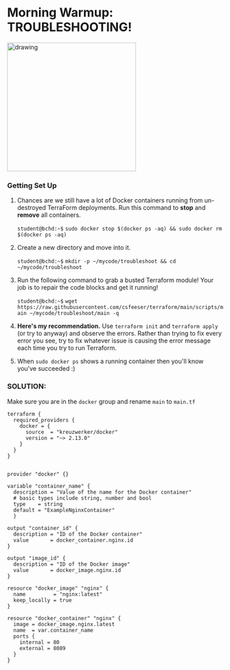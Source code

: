 # Morning Warmup: TROUBLESHOOTING!

<img src="https://preview.redd.it/0ual75xi5ri01.jpg?auto=webp&s=7dca4f4d1a1b53bb36674b9431112e961a53f26d" alt="drawing" width="300"/>

### Getting Set Up

1. Chances are we still have a lot of Docker containers running from un-destroyed TerraForm deployments. Run this command to **stop** and **remove** all containers.

    `student@bchd:~$` `sudo docker stop $(docker ps -aq) && sudo docker rm $(docker ps -aq)`

0. Create a new directory and move into it.

    `student@bchd:~$` `mkdir -p ~/mycode/troubleshoot && cd ~/mycode/troubleshoot`
    
0. Run the following command to grab a busted Terraform module! Your job is to repair the code blocks and get it running!

    `student@bchd:~$` `wget https://raw.githubusercontent.com/csfeeser/terraform/main/scripts/main ~/mycode/troubleshoot/main -q`

0. **Here's my recommendation.** Use `terraform init` and `terraform apply` (or try to anyway) and observe the errors. Rather than trying to fix every error you see, try to fix whatever issue is causing the error message each time you try to run Terraform.

0. When `sudo docker ps` shows a running container then you'll know you've succeeded :)

### SOLUTION:

Make sure you are in the `docker` group and rename `main` to `main.tf`

```
terraform {
  required_providers {
    docker = {
      source  = "kreuzwerker/docker"
      version = "~> 2.13.0"
    }
  }
}


provider "docker" {}

variable "container_name" {
  description = "Value of the name for the Docker container"
  # basic types include string, number and bool
  type    = string
  default = "ExampleNginxContainer"
  }

output "container_id" {
  description = "ID of the Docker container"
  value       = docker_container.nginx.id
}

output "image_id" {
  description = "ID of the Docker image"
  value       = docker_image.nginx.id
}

resource "docker_image" "nginx" {
  name         = "nginx:latest"
  keep_locally = true
}

resource "docker_container" "nginx" {
  image = docker_image.nginx.latest
  name  = var.container_name
  ports {
    internal = 80
    external = 8089
  }
}
```
